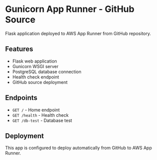# Gunicorn App Runner - GitHub Source

Flask application deployed to AWS App Runner from GitHub repository.

## Features
- Flask web application
- Gunicorn WSGI server
- PostgreSQL database connection
- Health check endpoint
- GitHub source deployment

## Endpoints
- `GET /` - Home endpoint
- `GET /health` - Health check
- `GET /db-test` - Database test

## Deployment
This app is configured to deploy automatically from GitHub to AWS App Runner.